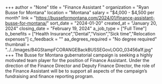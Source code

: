 +++
author = "None"
title = "Finance Assistant "
organization = "Ryan Busse for Montana"
location = "Montana"
salary = "$4,000 - $4,500 per month"
link = "https://busseformontana.com/2024/01/finance-assistant-busse-for-montana/"
sort_date = "2024-01-20"
created_at = "January 20, 2024"
closing_date = "February 19, 2024"
a_job_type = ["Full Time"]
b_benefits = ["Health Insurance","Dental","Vision","Sick time","Relocation expenses"]
c_feedback = ""
aa_degrees_required = "No degree required"
thumbnail = "../../images/B4GStampFCORANGEBackBUSSEGovLOGO_03456a1f.jpg"
+++
The Busse for Montana gubernatorial campaign is seeking a highly motivated team player for the position of Finance Assistant. Under the direction of the Finance Director and Deputy Finance Director, the role of the Finance Assistant will be to support all aspects of the campaign’s fundraising and finance reporting program. 